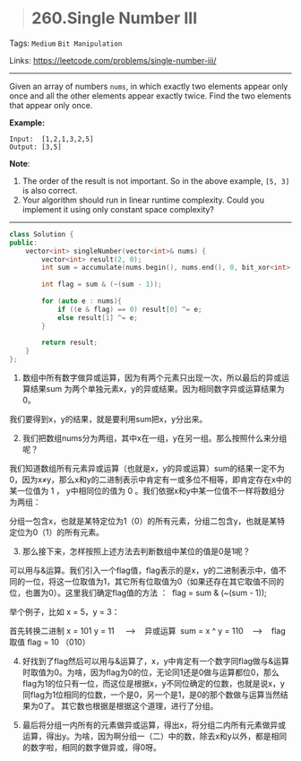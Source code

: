 > # 260.Single Number III

Tags: `Medium` `Bit Manipulation`

Links: <https://leetcode.com/problems/single-number-iii/>

---

Given an array of numbers `nums`, in which exactly two elements appear only once and all the other elements appear exactly twice. Find the two elements that appear only once.

**Example:**

```
Input:  [1,2,1,3,2,5]
Output: [3,5]
```

**Note**:

1. The order of the result is not important. So in the above example, `[5, 3]` is also correct.
2. Your algorithm should run in linear runtime complexity. Could you implement it using only constant space complexity?

---

```c++
class Solution {
public:
    vector<int> singleNumber(vector<int>& nums) {
        vector<int> result(2, 0);
        int sum = accumulate(nums.begin(), nums.end(), 0, bit_xor<int>());
        
        int flag = sum & (~(sum - 1));
        
        for (auto e : nums){
            if ((e & flag) == 0) result[0] ^= e;
            else result[1] ^= e;
        }
        
        return result;
    }
};
```

1. 数组中所有数字做异或运算，因为有两个元素只出现一次，所以最后的异或运算结果sum 为两个单独元素x，y的异或结果。因为相同数字异或运算结果为0。

我们要得到x，y的结果，就是要利用sum把x，y分出来。

2. 我们把数组nums分为两组，其中x在一组，y在另一组。那么按照什么来分组呢？

我们知道数组所有元素异或运算（也就是x，y的异或运算）sum的结果一定不为0，因为x≠y，那么x和y的二进制表示中肯定有一或多位不相等，即肯定存在x中的某一位值为 1 ， y中相同位的值为 0 。我们依据x和y中某一位值不一样将数组分为两组：

分组一包含x，也就是某特定位为1（0）的所有元素，分组二包含y，也就是某特定位为0（1）的所有元素。

3. 那么接下来，怎样按照上述方法去判断数组中某位的值是0是1呢？

可以用与&运算。我们引入一个flag值，flag表示的是x，y的二进制表示中，值不同的一位，将这一位取值为1，其它所有位取值为0（如果还存在其它取值不同的位，也置为0）。这里我们确定flag值的方法 ：  flag = sum & (~(sum - 1));

举个例子，比如 x = 5，y = 3： 

首先转换二进制 x = 101 y = 11     ——>    异或运算  sum = x ^ y = 110    ——>    flag取值 flag = 10 （010）

4. 好找到了flag然后可以用与&运算了，x，y中肯定有一个数字同flag做与&运算时取值为0。为啥，因为flag为0的位，无论同1还是0做与运算都位0，那么flag为1的位只有一位，而这位是根据x，y不同位确定的位数，也就是说x，y同flag为1位相同的位数，一个是0，另一个是1，是0的那个数做与运算当然结果为0了。 其它数也根据是根据这个道理，进行了分组。

5. 最后将分组一内所有的元素做异或运算，得出x，将分组二内所有元素做异或运算，得出y。为啥，因为啊分组一（二）中的数，除去x和y以外，都是相同的数字啦，相同的数字做异或，得0呀。